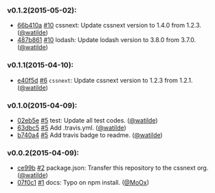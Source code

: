 ### v0.1.2(2015-05-02):
+ [66b410a](https://github.com/cssnext/cssnext-connect/commit/66b410a44bd285a4be8177e3d4225f24d89d4360) [#10](https://github.com/cssnext/cssnext-connect/pull/10) cssnext: Update cssnext version to 1.4.0 from 1.2.3. ([@watilde](https://github.com/watilde))
+ [487b861](https://github.com/cssnext/cssnext-connect/commit/487b861b19f1f549eaccb9b78850f5cf739d417c) [#10](https://github.com/cssnext/cssnext-connect/pull/10) lodash: Update lodash version to 3.8.0 from 3.7.0. ([@watilde](https://github.com/watilde))

### v0.1.1(2015-04-10):
+ [e40f5d](https://github.com/cssnext/cssnext-connect/commit/e40f5d54a2a26d6042201fb8c42c9d54468b970b) [#6](https://github.com/cssnext/cssnext-connect/pull/6) `cssnext`: Update cssnext version to 1.2.3 from 1.2.1. ([@watilde](https://github.com/watilde))

### v0.1.0(2015-04-09):
+ [02eb5e](https://github.com/cssnext/cssnext-connect/commit/02eb5e227c840d9b6dd6876e71f850c2a248e768) [#5](https://github.com/cssnext/cssnext-connect/pull/5) test: Update all test codes. ([@watilde](https://github.com/watilde))
+ [63dbc5](https://github.com/cssnext/cssnext-connect/commit/63dbc5b37ffb5e9a1b5c4f5ef386e88722e2a44d) [#5](https://github.com/cssnext/cssnext-connect/pull/5) Add .travis.yml. ([@watilde](https://github.com/watilde))
+ [b740a4](https://github.com/cssnext/cssnext-connect/commit/b740a40dd0cfc78ed6ad18e7b396d662803588a5) [#5](https://github.com/cssnext/cssnext-connect/pull/5) Add travis badge to readme. ([@watilde](https://github.com/watilde))

### v0.0.2(2015-04-09):
+ [ce99b](https://github.com/cssnext/cssnext-connect/commit/ce99ba6e51df32351abfeb89edf8e0fbae67999d) [#2](https://github.com/cssnext/cssnext-connect/pull/2) package.json: Transfer this repository to the cssnext org. ([@watilde](https://github.com/watilde))
+ [07f0c1](https://github.com/MoOx/cssnext-connect/commit/07f0c1cb1492fb82126be924845ddfaf7cbb6c2e) [#1](https://github.com/cssnext/cssnext-connect/pull/1/) docs: Typo on npm install. ([@MoOx](https://github.com/MoOx))
